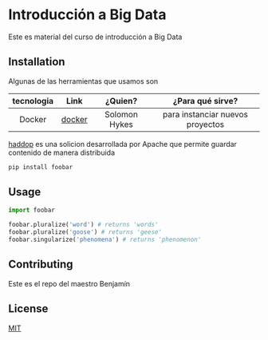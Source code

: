 # Introducción a Big Data

Este es material del curso de introducción a  Big Data

## Installation

Algunas de las herramientas que usamos son

| tecnologia | Link 							|	 ¿Quien?					| ¿Para qué sirve?|
| :---:		 | :---: 							| :---: 										| :---: |	
| Docker 		| [docker](https://docker.com) 	|	Solomon Hykes								|  para instanciar nuevos proyectos  |





[haddop](https://haddop) es una solicion desarrollada por Apache que permite guardar contenido de manera distribuida


```bash
pip install foobar
```

## Usage



```python
import foobar

foobar.pluralize('word') # returns 'words'
foobar.pluralize('goose') # returns 'geese'
foobar.singularize('phenomena') # returns 'phenomenon'
```

## Contributing
Este es el repo del maestro Benjamín


## License
[MIT](https://choosealicense.com/licenses/mit/)